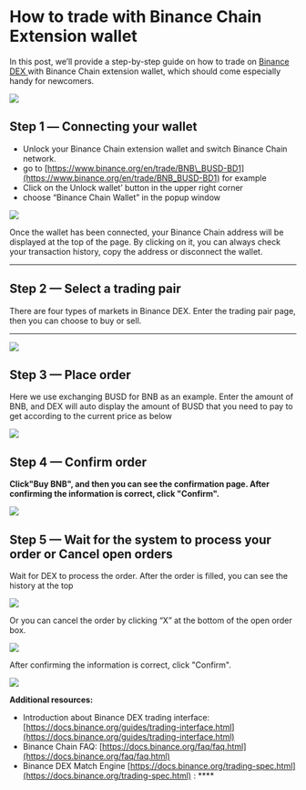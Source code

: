 # How to trade with Binance Chain Extension wallet

In this post, we’ll provide a step-by-step guide on how to trade on [Binance DEX ](https://www.binance.org/trade)with Binance Chain extension wallet, which should come especially handy for newcomers.

![](https://lh5.googleusercontent.com/G-IIFedAOXhi_mpbf8J6J_-M4bV0bZ5PWEgwZ5FmHW1ol7Lc-5SlyEqcfh-uID54v782_HzpJtwquhrJAn721Elm8rir1LTUJWouzZD9RROcdtc8vxYmD2HZr4ixqN-dt_IUIFgV)

## **Step 1 — Сonnecting your wallet**

* Unlock your Binance Chain extension wallet and switch Binance Chain network.
* go to [https://www.binance.org/en/trade/BNB\_BUSD-BD1](https://www.binance.org/en/trade/BNB_BUSD-BD1) for example
* Click on the Unlock wallet’ button in the upper right corner
* choose “Binance Chain Wallet” in the popup window

![](https://lh3.googleusercontent.com/TQSjnE5saXbRE1l3ktA_M9AJNoTrPnei8_CCbd3I_1uFLQ_4k6wKVEZUvdRpAmlZHKHAfdSWi5qru1a3gGT1uGJiy0re9uWF8p0UGKC7oUdxrxmpiqVLgdHbBokJLRtUK9GRdj41)

Once the wallet has been connected, your Binance Chain address will be displayed at the top of the page. By clicking on it, you can always check your transaction history, copy the address or disconnect the wallet.  
****

## **Step 2 — Select a trading pair** 

There are four types of markets in Binance DEX. Enter the trading pair page, then you can choose to buy or sell.   
****

![](https://lh3.googleusercontent.com/BtwJDatb3osWznoLQ-Zm1_O2sZjMgtzpUE7sffW7I68sHxiaTExOqHO51BKjJ1o54xi5B_VP8ZfZ79qThnxWb1ANEY9RToA2CWBz-7-dP5YWrbuGINN9toRMc7zbaHrKTPROBg9s)

## **Step 3 — Place order** 

Here we use exchanging BUSD for BNB as an example. Enter the amount of BNB, and DEX will auto display the amount of BUSD that you need to pay to get according to the current price as below

![](https://lh4.googleusercontent.com/9QB4KtMQtjMZlJJdK0Y8F0KGftbezCfdRo2j-QgUH13zny2ghvnHIJUH0k1yXzORIN7g2JzPxeUKqqTHuXaVHOY-AWh0k4byo0lcXU2nizeiI3dj4wXonO_0YhHtamTYAdFfrI-N)

## **Step 4 — Confirm order** 

**Click"Buy BNB", and then you can see the confirmation page. After confirming the information is correct, click "Confirm".**  


![](https://lh4.googleusercontent.com/yFm4ebzGuIYLZZVE_zqSs5-YFsBUBr04E1r_q_PnsIAV3mdORWuX7NeIHRkODLb91Onj7CL3t31WZnxgwJQvbRj1q-gpzV2bFI2-YFnpDQsNOAeG16nQe03ogAPYCuZpFLf6z3EC)

## **Step 5 — Wait for the system to process your order or Cancel open orders**

Wait for DEX to process the order. After the order is filled, you can see the history at the top  


![](https://lh5.googleusercontent.com/OfIgejUIe7Y4cd8vUf6FeImJYh6Rnb24WDi9QJ561dM8ay_5nUAXKcEdjK3j-qt77r8eqQ8BZmn41iiJIHbS-Ap2urHhi1aRtGgGQi1aQ7e-NEJ61ikZ1_t4nejjmC3FqJTCgQWc)

Or you can cancel the order by clicking “X” at the bottom of the open order box. 

![](https://lh5.googleusercontent.com/1UbmxcwLhPHQQDtgcvtDrDNV9QYsAeOeoQ-ZVI7gfO2uAt_OJCmJov82itUf3CSOfxpydtul8_jGje36QUuUWrCeGWim_GZwWqSZTHSk7ozMo2Hc4RUJOMOUdnSX4oT6uTa5-Du-)

 After confirming the information is correct, click "Confirm".  


![](https://lh6.googleusercontent.com/vfAKnUk8vkSHc7xJICNK-O64n2ZEy1jvxAUgUs4LtO1ys5oIHynwOh6w8bW9eJZmqlJPjwUDcWuOYHF9VWIzXeqoqv8CObPWCLvzdTgl2MUqGxXHIR1K1u_cvgQLgRZ9UaB4O-Ok)

**Additional resources:**

* Introduction about Binance DEX trading interface: [https://docs.binance.org/guides/trading-interface.html](https://docs.binance.org/guides/trading-interface.html) 
* Binance Chain FAQ: [https://docs.binance.org/faq/faq.html](https://docs.binance.org/faq/faq.html) 
* Binance DEX Match Engine [https://docs.binance.org/trading-spec.html](https://docs.binance.org/trading-spec.html) :    ****

